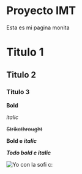 # Proyecto IMT
Esta es mi pagina monita

# Titulo 1

## Titulo 2

### Titulo 3

**Bold**

*italic*

~~Strikethrought~~

**Bold e _italic_**

***Todo bold e italic***

![Yo con la sofi c:](https://github.com/jburdiles/jburdiles.github.io/blob/main/sofi.png)





